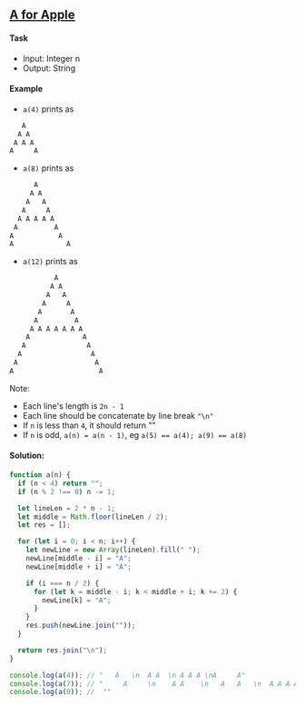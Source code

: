 ## [A for Apple](https://www.codewars.com/kata/55de3f83e92c3e521a00002a/javascript)

#### Task

- Input: Integer n
- Output: String

#### Example

- `a(4)` prints as

```js
   A
  A A
 A A A
A     A
```

- `a(8)` prints as

```js
      A
     A A
    A   A
   A     A
  A A A A A
 A         A
A           A
A             A
```

- `a(12)` prints as

```js
           A
          A A
         A   A
        A     A
       A       A
      A         A
     A A A A A A A
    A             A
   A               A
  A                 A
 A                   A
A                     A
```

Note:

- Each line's length is `2n - 1`
- Each line should be concatenate by line break `"\n"`
- If `n` is less than `4`, it should return ""
- If `n` is odd, `a(n) = a(n - 1)`, eg `a(5) == a(4); a(9) == a(8)`

#### Solution:

```js
function a(n) {
  if (n < 4) return "";
  if (n % 2 !== 0) n -= 1;

  let lineLen = 2 * n - 1;
  let middle = Math.floor(lineLen / 2);
  let res = [];

  for (let i = 0; i < n; i++) {
    let newLine = new Array(lineLen).fill(" ");
    newLine[middle - i] = "A";
    newLine[middle + i] = "A";

    if (i === n / 2) {
      for (let k = middle - i; k < middle + i; k += 2) {
        newLine[k] = "A";
      }
    }
    res.push(newLine.join(""));
  }

  return res.join("\n");
}

console.log(a(4)); // "   A   \n  A A  \n A A A \nA     A"
console.log(a(7)); // "     A     \n    A A    \n   A   A   \n  A A A A  \n A       A \nA         A"
console.log(a(0)); //  ""
```
